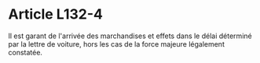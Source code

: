# Article L132-4

Il est garant de l'arrivée des marchandises et effets dans le délai déterminé par la lettre de voiture, hors les cas de la force majeure légalement constatée.
